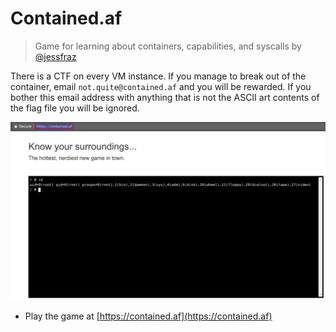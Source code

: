 # Contained.af

> Game for learning about containers, capabilities, and syscalls by [@jessfraz](https://github.com/jessfraz)

There is a CTF on every VM instance. If  you manage to break out of the container, email `not.quite@contained.af` and you will be rewarded. If  you bother this email address with anything that is not the ASCII art contents of the flag file you will be ignored.

![Contained.af Game](images/contained-af.png)

* Play the game at [https://contained.af](https://contained.af)
